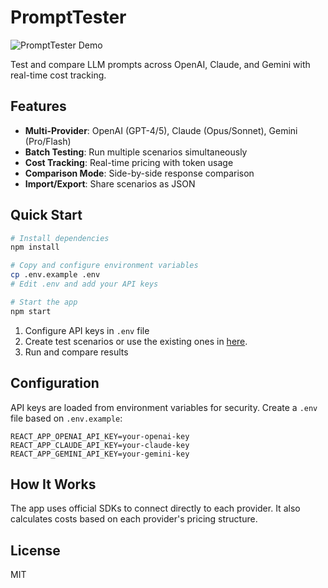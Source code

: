# PromptTester

![PromptTester Demo](img/promptTester.gif)

Test and compare LLM prompts across OpenAI, Claude, and Gemini with real-time cost tracking.

## Features

- **Multi-Provider**: OpenAI (GPT-4/5), Claude (Opus/Sonnet), Gemini (Pro/Flash)
- **Batch Testing**: Run multiple scenarios simultaneously
- **Cost Tracking**: Real-time pricing with token usage
- **Comparison Mode**: Side-by-side response comparison
- **Import/Export**: Share scenarios as JSON

## Quick Start

```bash
# Install dependencies
npm install

# Copy and configure environment variables
cp .env.example .env
# Edit .env and add your API keys

# Start the app
npm start
```

1. Configure API keys in `.env` file
2. Create test scenarios or use the existing ones in [here](https://github.com/aralyekta/prompttester/tree/master/examples).
3. Run and compare results

## Configuration

API keys are loaded from environment variables for security. Create a `.env` file based on `.env.example`:

```
REACT_APP_OPENAI_API_KEY=your-openai-key
REACT_APP_CLAUDE_API_KEY=your-claude-key  
REACT_APP_GEMINI_API_KEY=your-gemini-key
```

## How It Works

The app uses official SDKs to connect directly to each provider. It also calculates costs based on each provider's pricing structure.

## License

MIT
